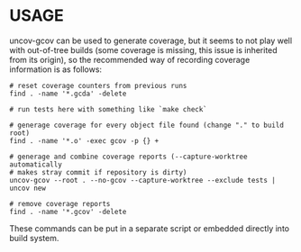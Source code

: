 USAGE
=====

uncov-gcov can be used to generate coverage, but it seems to not play well with
out-of-tree builds (some coverage is missing, this issue is inherited from its
origin), so the recommended way of recording coverage information is as follows:

```
# reset coverage counters from previous runs
find . -name '*.gcda' -delete

# run tests here with something like `make check`

# generage coverage for every object file found (change "." to build root)
find . -name '*.o' -exec gcov -p {} +

# generage and combine coverage reports (--capture-worktree automatically
# makes stray commit if repository is dirty)
uncov-gcov --root . --no-gcov --capture-worktree --exclude tests | uncov new

# remove coverage reports
find . -name '*.gcov' -delete
```

These commands can be put in a separate script or embedded directly into build
system.

